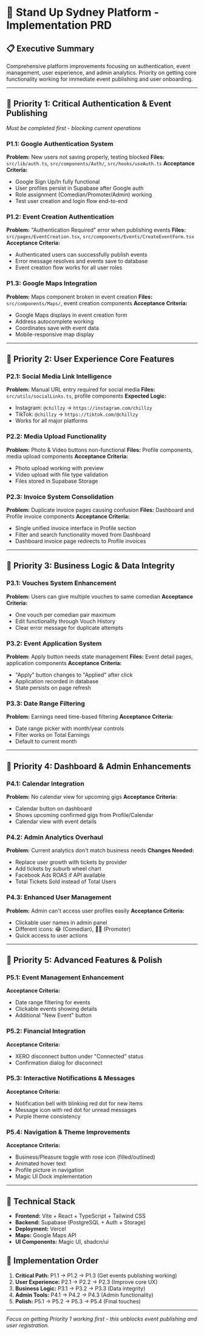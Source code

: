 # 🚀 **Stand Up Sydney Platform - Implementation PRD**

## **📋 Executive Summary**
Comprehensive platform improvements focusing on authentication, event management, user experience, and admin analytics. Priority on getting core functionality working for immediate event publishing and user onboarding.

---

## **🎯 Priority 1: Critical Authentication & Event Publishing** 
*Must be completed first - blocking current operations*

### **P1.1: Google Authentication System**
**Problem:** New users not saving properly, testing blocked
**Files:** `src/lib/auth.ts`, `src/components/Auth/`, `src/hooks/useAuth.ts`
**Acceptance Criteria:**
- Google Sign Up/In fully functional
- User profiles persist in Supabase after Google auth
- Role assignment (Comedian/Promoter/Admin) working
- Test user creation and login flow end-to-end

### **P1.2: Event Creation Authentication**
**Problem:** "Authentication Required" error when publishing events
**Files:** `src/pages/EventCreation.tsx`, `src/components/Events/CreateEventForm.tsx`
**Acceptance Criteria:**
- Authenticated users can successfully publish events
- Error message resolves and events save to database
- Event creation flow works for all user roles

### **P1.3: Google Maps Integration**
**Problem:** Maps component broken in event creation
**Files:** `src/components/Maps/`, event creation components
**Acceptance Criteria:**
- Google Maps displays in event creation form
- Address autocomplete working
- Coordinates save with event data
- Mobile-responsive map display

---

## **🎯 Priority 2: User Experience Core Features**

### **P2.1: Social Media Link Intelligence**
**Problem:** Manual URL entry required for social media
**Files:** `src/utils/socialLinks.ts`, profile components
**Expected Logic:**
- Instagram: `@chillzy` → `https://instagram.com/chillzy`
- TikTok: `@chillzy` → `https://tiktok.com/@chillzy`
- Works for all major platforms

### **P2.2: Media Upload Functionality**
**Problem:** Photo & Video buttons non-functional
**Files:** Profile components, media upload components
**Acceptance Criteria:**
- Photo upload working with preview
- Video upload with file type validation
- Files stored in Supabase Storage

### **P2.3: Invoice System Consolidation**
**Problem:** Duplicate invoice pages causing confusion
**Files:** Dashboard and Profile invoice components
**Acceptance Criteria:**
- Single unified invoice interface in Profile section
- Filter and search functionality moved from Dashboard
- Dashboard invoice page redirects to Profile invoices

---

## **🎯 Priority 3: Business Logic & Data Integrity**

### **P3.1: Vouches System Enhancement**
**Problem:** Users can give multiple vouches to same comedian
**Acceptance Criteria:**
- One vouch per comedian pair maximum
- Edit functionality through Vouch History
- Clear error message for duplicate attempts

### **P3.2: Event Application System**
**Problem:** Apply button needs state management
**Files:** Event detail pages, application components
**Acceptance Criteria:**
- "Apply" button changes to "Applied" after click
- Application recorded in database
- State persists on page refresh

### **P3.3: Date Range Filtering**
**Problem:** Earnings need time-based filtering
**Acceptance Criteria:**
- Date range picker with month/year controls
- Filter works on Total Earnings
- Default to current month

---

## **🎯 Priority 4: Dashboard & Admin Enhancements**

### **P4.1: Calendar Integration**
**Problem:** No calendar view for upcoming gigs
**Acceptance Criteria:**
- Calendar button on dashboard
- Shows upcoming confirmed gigs from Profile/Calendar
- Calendar view with event details

### **P4.2: Admin Analytics Overhaul**
**Problem:** Current analytics don't match business needs
**Changes Needed:**
- Replace user growth with tickets by provider
- Add tickets by suburb wheel chart
- Facebook Ads ROAS if API available
- Total Tickets Sold instead of Total Users

### **P4.3: Enhanced User Management**
**Problem:** Admin can't access user profiles easily
**Acceptance Criteria:**
- Clickable user names in admin panel
- Different icons: 😂 (Comedian), 🏴‍☠️ (Promoter)
- Quick access to user actions

---

## **🎯 Priority 5: Advanced Features & Polish**

### **P5.1: Event Management Enhancement**
**Acceptance Criteria:**
- Date range filtering for events
- Clickable events showing details
- Additional "New Event" button

### **P5.2: Financial Integration**
**Acceptance Criteria:**
- XERO disconnect button under "Connected" status
- Confirmation dialog for disconnect

### **P5.3: Interactive Notifications & Messages**
**Acceptance Criteria:**
- Notification bell with blinking red dot for new items
- Message icon with red dot for unread messages
- Purple theme consistency

### **P5.4: Navigation & Theme Improvements**
**Acceptance Criteria:**
- Business/Pleasure toggle with rose icon (filled/outlined)
- Animated hover text
- Profile picture in navigation
- Magic UI Dock implementation

---

## **🔧 Technical Stack**
- **Frontend:** Vite + React + TypeScript + Tailwind CSS
- **Backend:** Supabase (PostgreSQL + Auth + Storage)
- **Deployment:** Vercel
- **Maps:** Google Maps API
- **UI Components:** Magic UI, shadcn/ui

## **📅 Implementation Order**
1. **Critical Path:** P1.1 → P1.2 → P1.3 (Get events publishing working)
2. **User Experience:** P2.1 → P2.2 → P2.3 (Improve core UX)
3. **Business Logic:** P3.1 → P3.2 → P3.3 (Data integrity)
4. **Admin Tools:** P4.1 → P4.2 → P4.3 (Admin functionality)
5. **Polish:** P5.1 → P5.2 → P5.3 → P5.4 (Final touches)

---

*Focus on getting Priority 1 working first - this unblocks event publishing and user registration.*